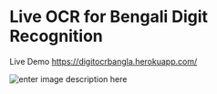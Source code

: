 # Live OCR for Bengali Digit Recognition


Live Demo
https://digitocrbangla.herokuapp.com/


![enter image description here](https://github.com/theUnspecified/digitocr/blob/master/demo.gif)
